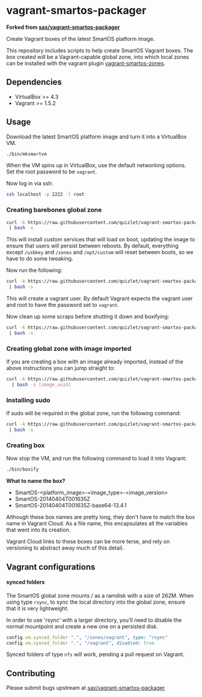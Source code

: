 vagrant-smartos-packager
========================

**Forked from [sax/vagrant-smartos-packager](https://github.com/sax/vagrant-smartos-packager)**

Create Vagrant boxes of the latest SmartOS platform image.

This repository includes scripts to help create SmartOS Vagrant
boxes. The box created will be a Vagrant-capable global zone,
into which local zones can be installed with the vagrant plugin
[vagrant-smartos-zones](https://github.com/quizlet/vagrant-smartos-zones).

## Dependencies

* VirtualBox >= 4.3
* Vagrant >= 1.5.2

## Usage

Download the latest SmartOS platform image and turn it into
a VirtualBox VM.

```bash
./bin/mksmartvm
```

When the VM spins up in VirtualBox, use the default networking
options. Set the root password to be `vagrant`.

Now log in via ssh:

```bash
ssh localhost -p 2222 -l root
```

### Creating barebones global zone

```bash
curl -k https://raw.githubusercontent.com/quizlet/vagrant-smartos-packager/master/bin/prepare_global_zone \
 | bash -s
```

This will install custom services that will load on boot, updating the
image to ensure that users will persist between reboots. By default,
everything except `/usbkey` and `/zones` and `/opt/custom` will reset
between boots, so we have to do some tweaking.

Now run the following:

```bash
curl -k https://raw.githubusercontent.com/quizlet/vagrant-smartos-packager/master/bin/prepare_gz_users \
 | bash -s
```

This will create a vagrant user. By default Vagrant expects the vagrant
user and root to have the password set to `vagrant`.

Now clean up some scraps before shutting it down and boxifying:

```bash
curl -k https://raw.githubusercontent.com/quizlet/vagrant-smartos-packager/master/bin/cleanup_gz \
 | bash -s
```


### Creating global zone with image imported

If you are creating a box with an image already imported, instead of
the above instructions you can jump straight to:

```bash
curl -k https://raw.githubusercontent.com/quizlet/vagrant-smartos-packager/master/bin/prepare_for_lz \
  | bash -s [image_uuid]
```

### Installing sudo

If sudo will be required in the global zone, run the following command:
```bash
curl -k https://raw.githubusercontent.com/quizlet/vagrant-smartos-packager/master/bin/install_sudo \
 | bash -s
```

### Creating box

Now stop the VM, and run the following command to load it into Vagrant:

```bash
./bin/boxify
```

**What to name the box?**

* SmartOS-<platform_image>-<image_type>-<image_version>
* SmartOS-20140404T001635Z
* SmartOS-20140404T001635Z-base64-13.4.1

Although these box names are pretty long, they don't have to match the
box name in Vagrant Cloud. As a file name, this encapsulates all the
variables that went into its creation.

Vagrant Cloud links to these boxes can be more terse, and rely on
versioning to abstract away much of this detail.

## Vagrant configurations

#### synced folders

The SmartOS global zone mounts / as a ramdisk with a size of 262M. When
using type `rsync`, to sync the local directory into the global zone,
ensure that it is very lightweight.

In order to use 'rsync' with a larger directory, you'll need to disable
the normal mountpoint and create a new one on a persisted disk.

```ruby
config.vm.synced_folder ".", "/zones/vagrant", type: "rsync"
config.vm.synced_folder ".", "/vagrant", disabled: true
```

Synced folders of type `nfs` will work, pending a pull request on
Vagrant.

## Contributing

Please submit bugs upstream at [sax/vagrant-smartos-packager](https://github.com/sax/vagrant-smartos-packager)

